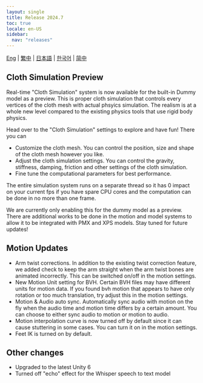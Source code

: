 ```yaml
---
layout: single
title: Release 2024.7
toc: true
locale: en-US
sidebar:
  nav: "releases"
---
```

[Eng](/dancexr/releases/2024.7) | [繁中](/tw/dancexr/releases/2024.7) | [日本語](/jp/dancexr/releases/2024.7) | [한국어](/kr/dancexr/releases/2024.7) | [简中](/zh/dancexr/releases/2024.7)


## Cloth Simulation Preview

Real-time "Cloth Simulation" system is now available for the built-in Dummy model as a preview. This is proper cloth simulation that controls every vertices of the cloth mesh with actual phsyics simulation. The realism is at a whole new level compared to the existing physics tools that use rigid body physics. 

Head over to the "Cloth Simulation" settings to explore and have fun! There you can

* Customize the cloth mesh. You can control the position, size and shape of the cloth mesh however you like.
* Adjust the cloth simulation settings. You can control the gravity, stiffness, damping, friction and other settings of the cloth simulation.
* Fine tune the computational parameters for best performance.

The entire simulation system runs on a separate thread so it has 0 impact on your current fps if you have spare CPU cores and the computation can be done in no more than one frame.

We are currently only enabling this for the dummy model as a preview. There are additional works to be done in the motion and model systems to allow it to be integrated with PMX and XPS models. Stay tuned for future updates!

## Motion Updates
* Arm twist corrections. In addition to the existing twist correction feature, we added check to keep the arm straight when the arm twist bones are animated incorrectly. This can be switched on/off in the motion settings.
* New Motion Unit setting for BVH. Certain BVH files may have different units for motion data. If you found bvh motion that appears to have only rotation or too much translation, try adjust this in the motion settings.
* Motion & Audio auto sync. Automatically sync audio with motion on the fly when the audio time and motion time differs by a certain amount. You can choose to either sync audio to motion or motion to audio.
* Motion interpolation curve is now turned off by default since it can cause stuttering in some cases. You can turn it on in the motion settings.
* Feet IK is turned on by default.

## Other changes
* Upgraded to the latest Unity 6
* Turned off "echo" effect for the Whisper speech to text model
